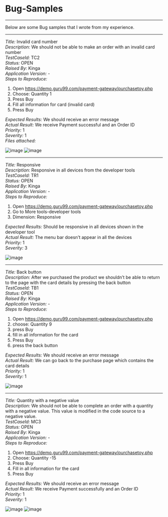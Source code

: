 # Bug-Samples
___
Below are some Bug samples that I wrote from my experience.
___

_Title:_ Invalid card number <br/>
_Description:_ We should not be able to make an order with an invalid card number <br/>
_TestCaseId:_ TC2 <br/>
_Status:_ OPEN <br/>
_Raised By:_ Kinga <br/>
_Application Version:_ - <br/>
_Steps to Reproduce:_<br/>
1. Open https://demo.guru99.com/payment-gateway/purchasetoy.php
2. Choose: Quantity 1
3. Press Buy
4. Fill all information for card (invalid card)
5. Press Buy

_Expected Results:_ We should receive an error message <br/>
_Actual Result:_ We receive Payment successful and an Order ID <br/>
_Priority:_ 1 <br/>
_Severity:_ 1 <br/>
_Files attached:_ <br/>

![image](https://github.com/DeeKinga/Bug-Samples/assets/131695090/65b10639-b229-4759-8ced-6c813acc2113)
![image](https://github.com/DeeKinga/Bug-Samples/assets/131695090/c0a1f8a5-42fc-4058-ba94-74ab63320ea6)

___

_Title:_ Responsive  <br/>
_Description:_ Responsive in all devices from the developer tools <br/>
_TestCaseId:_ TR1 <br/>
_Status:_ OPEN <br/>
_Raised By:_ Kinga <br/>
_Application Version:_ - <br/>
_Steps to Reproduce:_ <br/>
1. Open https://demo.guru99.com/payment-gateway/purchasetoy.php
2. Go to More tools-developer tools
3. Dimension: Responsive

_Expected Results:_ Should be responsive in all devices shown in the developer tool <br/>
_Actual Result:_ The menu bar doesn’t appear in all the devices <br/>
_Priority:_ 1 <br/>
_Severity:_ 3  <br/>

![image](https://github.com/DeeKinga/Bug-Samples/assets/131695090/3614d454-2999-46c1-9603-b956dff39bc6)

___

_Title:_ Back button <br/>
_Description:_ After we purchased the product we shouldn’t be able to return to the page with the card details by pressing the back button <br/>
_TestCaseId:_ TB1 <br/>
_Status:_ OPEN <br/>
_Raised By:_ Kinga <br/>
_Application Version:_ - <br/>
_Steps to Reproduce:_ <br/>
1. Open https://demo.guru99.com/payment-gateway/purchasetoy.php
2. choose: Quantity 9
3. press Buy
4. fill in all information for the card
5. Press Buy
6. press the back button

_Expected Results:_ We should receive an error message <br/>
_Actual Result:_ We can go back to the purchase page which contains the card details <br/>
_Priority:_ 1 <br/>
_Severity:_ 1 <br/>

![image](https://github.com/DeeKinga/Bug-Samples/assets/131695090/5afc3996-beb4-436d-9d60-961f7b2c5303)

___

_Title:_ Quantity with a negative value <br/>
_Description:_ We should not be able to complete an order with a quantity with a negative value. This value is modified in the code source to a negative value. <br/>
_TestCaseId:_ MC3 <br/>
_Status:_ OPEN <br/>
_Raised By:_ Kinga <br/>
_Application Version:_ - <br/>
_Steps to Reproduce:_ <br/>
1. Open https://demo.guru99.com/payment-gateway/purchasetoy.php
2. Choose: Quantity -15
3. Press Buy
4. Fill in all information for the card
5. Press Buy

_Expected Results:_ We should receive an error message <br/>
_Actual Result:_ We receive Payment successfully and an Order ID <br/>
_Priority:_ 1 <br/>
_Severity:_ 1 <br/>

![image](https://github.com/DeeKinga/Bug-Samples/assets/131695090/37377c68-058c-4302-a85d-6dae67a3b888)
![image](https://github.com/DeeKinga/Bug-Samples/assets/131695090/acfb891f-f93b-405f-9d34-c241398d5508)



